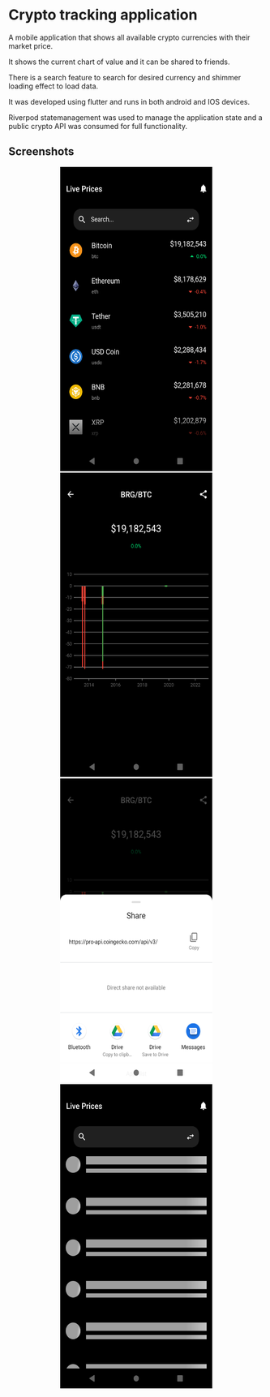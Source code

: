 # Crypto tracking application

A mobile application that shows all available crypto currencies with their market price. 

It shows the current chart of value and it can be shared to friends.

There is a search feature to search for desired currency and shimmer loading effect to load data.

It was developed using flutter and runs in both android and IOS devices.

Riverpod statemanagement was used to manage the application state and a public crypto API was consumed for full functionality.



## Screenshots

<div align="center">
  <img src="/ss/ss2.png" width="300px" height="600"/>
  <img src="/ss/ss1.png" width="300px" height="600"/>
  <img src="/ss/ss3.png" width="300px" height="600"/>
  <img src="/ss/ss4.png" width="300px" height="600"/>
 </div>
